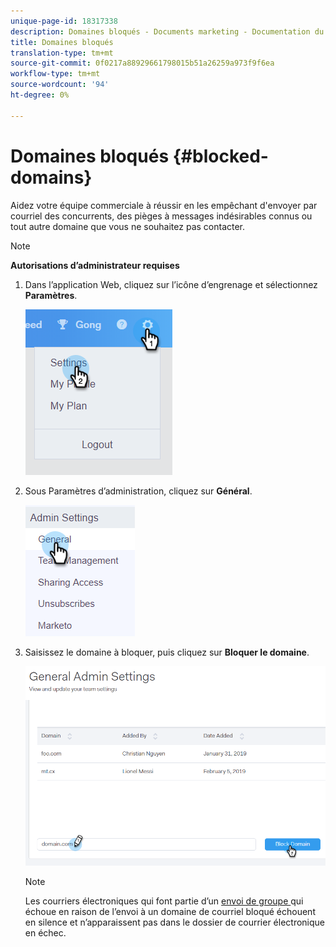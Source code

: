 ```yaml
---
unique-page-id: 18317338
description: Domaines bloqués - Documents marketing - Documentation du produit
title: Domaines bloqués
translation-type: tm+mt
source-git-commit: 0f0217a88929661798015b51a26259a973f9f6ea
workflow-type: tm+mt
source-wordcount: '94'
ht-degree: 0%

---
```



# Domaines bloqués {#blocked-domains}

Aidez votre équipe commerciale à réussir en les empêchant d&#39;envoyer par courriel des concurrents, des pièges à messages indésirables connus ou tout autre domaine que vous ne souhaitez pas contacter.

>[!NOTE]
>
>**Autorisations d’administrateur requises**

1. Dans l’application Web, cliquez sur l’icône d’engrenage et sélectionnez **Paramètres**.

   ![](assets/one-3.png)

1. Sous Paramètres d’administration, cliquez sur **Général**.

   ![](assets/two-3.png)

1. Saisissez le domaine à bloquer, puis cliquez sur **Bloquer le domaine**.

   ![](assets/three-3.png)

   >[!NOTE]
   >
   >Les courriers électroniques qui font partie d’un [envoi de groupe ](/help/marketo/product-docs/marketo-sales-connect/email/using-the-compose-window/sending-emails-via-group-email.md) qui échoue en raison de l’envoi à un domaine de courriel bloqué échouent en silence et n’apparaissent pas dans le dossier de courrier électronique en échec.
